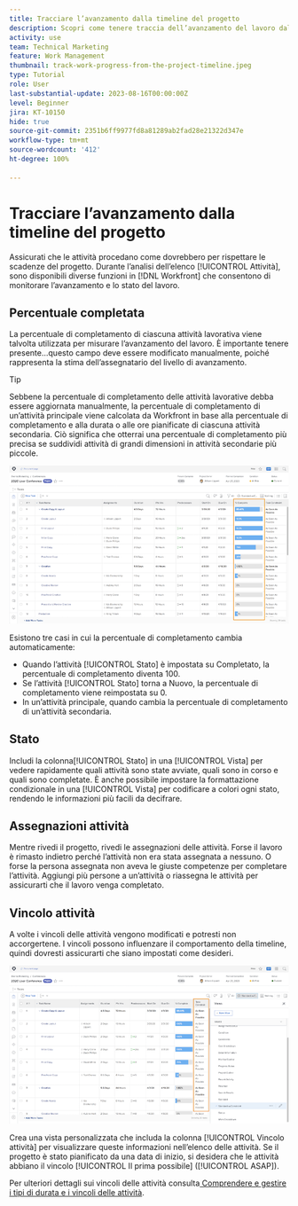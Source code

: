 ```yaml
---
title: Tracciare l’avanzamento dalla timeline del progetto
description: Scopri come tenere traccia dell’avanzamento del lavoro dalla timeline del progetto in  [!DNL  Workfront]  utilizzando percentuali di completamento, stato, assegnazioni o vincoli.
activity: use
team: Technical Marketing
feature: Work Management
thumbnail: track-work-progress-from-the-project-timeline.jpeg
type: Tutorial
role: User
last-substantial-update: 2023-08-16T00:00:00Z
level: Beginner
jira: KT-10150
hide: true
source-git-commit: 2351b6ff9977fd8a81289ab2fad28e21322d347e
workflow-type: tm+mt
source-wordcount: '412'
ht-degree: 100%

---
```


# Tracciare l’avanzamento dalla timeline del progetto

Assicurati che le attività procedano come dovrebbero per rispettare le scadenze del progetto. Durante l’analisi dell’elenco [!UICONTROL Attività], sono disponibili diverse funzioni in [!DNL  Workfront] che consentono di monitorare l’avanzamento e lo stato del lavoro.

## Percentuale completata

La percentuale di completamento di ciascuna attività lavorativa viene talvolta utilizzata per misurare l’avanzamento del lavoro. È importante tenere presente...questo campo deve essere modificato manualmente, poiché rappresenta la stima dell’assegnatario del livello di avanzamento.

>[!TIP]
>
>Sebbene la percentuale di completamento delle attività lavorative debba essere aggiornata manualmente, la percentuale di completamento di un’attività principale viene calcolata da Workfront in base alla percentuale di completamento e alla durata o alle ore pianificate di ciascuna attività secondaria. Ciò significa che otterrai una percentuale di completamento più precisa se suddividi attività di grandi dimensioni in attività secondarie più piccole.


![Elenco attività progetto con colonna [!UICONTROL Percentuale di completamento] ](assets/planner-fund-task-percent-complete.png)

Esistono tre casi in cui la percentuale di completamento cambia automaticamente:

* Quando l’attività [!UICONTROL Stato] è impostata su Completato, la percentuale di completamento diventa 100.
* Se l’attività [!UICONTROL Stato] torna a Nuovo, la percentuale di completamento viene reimpostata su 0.
* In un’attività principale, quando cambia la percentuale di completamento di un’attività secondaria.

## Stato

Includi la colonna[!UICONTROL Stato] in una [!UICONTROL Vista] per vedere rapidamente quali attività sono state avviate, quali sono in corso e quali sono completate. È anche possibile impostare la formattazione condizionale in una [!UICONTROL Vista] per codificare a colori ogni stato, rendendo le informazioni più facili da decifrare.

## Assegnazioni attività

Mentre rivedi il progetto, rivedi le assegnazioni delle attività. Forse il lavoro è rimasto indietro perché l’attività non era stata assegnata a nessuno. O forse la persona assegnata non aveva le giuste competenze per completare l’attività. Aggiungi più persone a un’attività o riassegna le attività per assicurarti che il lavoro venga completato.

## Vincolo attività

A volte i vincoli delle attività vengono modificati e potresti non accorgertene. I vincoli possono influenzare il comportamento della timeline, quindi dovresti assicurarti che siano impostati come desideri.

![Elenco attività progetto con colonna vincolo attività](assets/planner-fund-task-constraint.png)

Crea una vista personalizzata che includa la colonna [!UICONTROL Vincolo attività] per visualizzare queste informazioni nell’elenco delle attività. Se il progetto è stato pianificato da una data di inizio, si desidera che le attività abbiano il vincolo [!UICONTROL Il prima possibile] ([!UICONTROL ASAP]).

Per ulteriori dettagli sui vincoli delle attività consulta[ Comprendere e gestire i tipi di durata e i vincoli delle attività](https://experienceleague.adobe.com/docs/workfront-learn/tutorials-workfront/manage-work/intermediate-projects/understand-and-manage-duration-types-and-task-constraints.html?lang=it).
